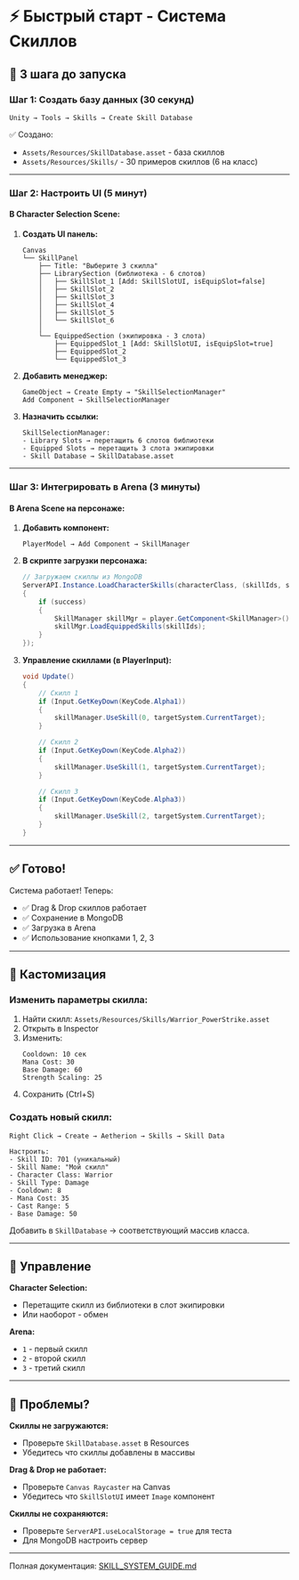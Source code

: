 # ⚡ Быстрый старт - Система Скиллов

## 🚀 3 шага до запуска

### Шаг 1: Создать базу данных (30 секунд)
```
Unity → Tools → Skills → Create Skill Database
```
✅ Создано:
- `Assets/Resources/SkillDatabase.asset` - база скиллов
- `Assets/Resources/Skills/` - 30 примеров скиллов (6 на класс)

---

### Шаг 2: Настроить UI (5 минут)

#### В Character Selection Scene:

1. **Создать UI панель:**
   ```
   Canvas
   └── SkillPanel
       ├── Title: "Выберите 3 скилла"
       ├── LibrarySection (библиотека - 6 слотов)
       │   ├── SkillSlot_1 [Add: SkillSlotUI, isEquipSlot=false]
       │   ├── SkillSlot_2
       │   ├── SkillSlot_3
       │   ├── SkillSlot_4
       │   ├── SkillSlot_5
       │   └── SkillSlot_6
       │
       └── EquippedSection (экипировка - 3 слота)
           ├── EquippedSlot_1 [Add: SkillSlotUI, isEquipSlot=true]
           ├── EquippedSlot_2
           └── EquippedSlot_3
   ```

2. **Добавить менеджер:**
   ```
   GameObject → Create Empty → "SkillSelectionManager"
   Add Component → SkillSelectionManager
   ```

3. **Назначить ссылки:**
   ```
   SkillSelectionManager:
   - Library Slots → перетащить 6 слотов библиотеки
   - Equipped Slots → перетащить 3 слота экипировки
   - Skill Database → SkillDatabase.asset
   ```

---

### Шаг 3: Интегрировать в Arena (3 минуты)

#### В Arena Scene на персонаже:

1. **Добавить компонент:**
   ```
   PlayerModel → Add Component → SkillManager
   ```

2. **В скрипте загрузки персонажа:**
   ```csharp
   // Загружаем скиллы из MongoDB
   ServerAPI.Instance.LoadCharacterSkills(characterClass, (skillIds, success) =>
   {
       if (success)
       {
           SkillManager skillMgr = player.GetComponent<SkillManager>();
           skillMgr.LoadEquippedSkills(skillIds);
       }
   });
   ```

3. **Управление скиллами (в PlayerInput):**
   ```csharp
   void Update()
   {
       // Скилл 1
       if (Input.GetKeyDown(KeyCode.Alpha1))
       {
           skillManager.UseSkill(0, targetSystem.CurrentTarget);
       }

       // Скилл 2
       if (Input.GetKeyDown(KeyCode.Alpha2))
       {
           skillManager.UseSkill(1, targetSystem.CurrentTarget);
       }

       // Скилл 3
       if (Input.GetKeyDown(KeyCode.Alpha3))
       {
           skillManager.UseSkill(2, targetSystem.CurrentTarget);
       }
   }
   ```

---

## ✅ Готово!

Система работает! Теперь:
- ✅ Drag & Drop скиллов работает
- ✅ Сохранение в MongoDB
- ✅ Загрузка в Arena
- ✅ Использование кнопками 1, 2, 3

---

## 🎨 Кастомизация

### Изменить параметры скилла:

1. Найти скилл: `Assets/Resources/Skills/Warrior_PowerStrike.asset`
2. Открыть в Inspector
3. Изменить:
   ```
   Cooldown: 10 сек
   Mana Cost: 30
   Base Damage: 60
   Strength Scaling: 25
   ```
4. Сохранить (Ctrl+S)

### Создать новый скилл:

```
Right Click → Create → Aetherion → Skills → Skill Data

Настроить:
- Skill ID: 701 (уникальный)
- Skill Name: "Мой скилл"
- Character Class: Warrior
- Skill Type: Damage
- Cooldown: 8
- Mana Cost: 35
- Cast Range: 5
- Base Damage: 50
```

Добавить в `SkillDatabase` → соответствующий массив класса.

---

## 📝 Управление

**Character Selection:**
- Перетащите скилл из библиотеки в слот экипировки
- Или наоборот - обмен

**Arena:**
- `1` - первый скилл
- `2` - второй скилл
- `3` - третий скилл

---

## 🐛 Проблемы?

**Скиллы не загружаются:**
- Проверьте `SkillDatabase.asset` в Resources
- Убедитесь что скиллы добавлены в массивы

**Drag & Drop не работает:**
- Проверьте `Canvas Raycaster` на Canvas
- Убедитесь что `SkillSlotUI` имеет `Image` компонент

**Скиллы не сохраняются:**
- Проверьте `ServerAPI.useLocalStorage = true` для теста
- Для MongoDB настроить сервер

---

Полная документация: [SKILL_SYSTEM_GUIDE.md](SKILL_SYSTEM_GUIDE.md)
